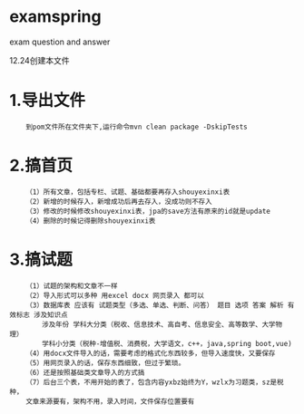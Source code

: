 # examspring
exam question and answer


12.24创建本文件

# 1.导出文件
```
	到pom文件所在文件夹下,运行命令mvn clean package -DskipTests
```

# 2.搞首页
```
	（1）所有文章，包括专栏、试题、基础都要再存入shouyexinxi表
	（2）新增的时候存入，新增成功后再去存入，没成功则不存入
	（3）修改的时候修改shouyexinxi表，jpa的save方法有原来的id就是update
	（4）删除的时候记得删除shouyexinxi表
```

# 3.搞试题
```
	（1）试题的架构和文章不一样
	（2）导入形式可以多种 用excel docx 网页录入 都可以
	（3）数据库表 应该有 试题类型（多选、单选、判断、问答） 题目 选项 答案 解析 有效标志 涉及知识点 
	    涉及年份 学科大分类（税收、信息技术、高自考、信息安全、高等数学、大学物理） 
		学科小分类（税种-增值税、消费税，大学语文，c++，java,spring boot,vue)
	（4）用docx文件导入的话，需要考虑的格式化东西较多，但导入速度快，又要保存
	（5）用网页录入的话，保存东西细致，但过于繁琐。
	（6）还是按照基础类文章导入的方式搞
	（7）后台三个表，不用开始的表了，包含内容yxbz始终为Y，wzlx为习题类，sz是税种，
	文章来源要有，架构不用，录入时间，文件保存位置要有     
```
